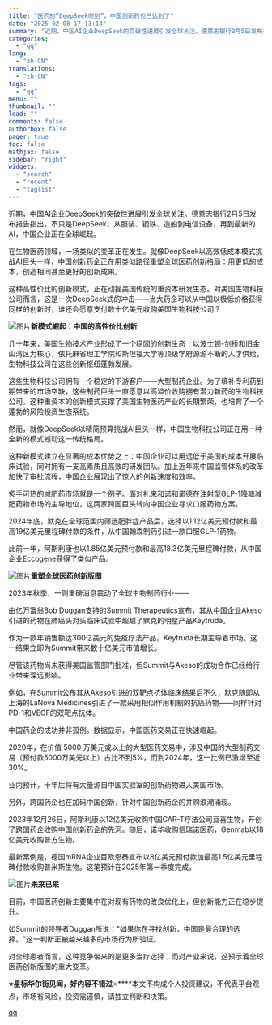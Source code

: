 ```yaml
---
title: "医药的“DeepSeek时刻”，中国创新药也已达到了"
date: "2025-02-08 17:13:14"
summary: "近期，中国AI企业DeepSeek的突破性进展引发全球关注。德意志银行2月5日发布报告指出，不只是D..."
categories:
  - "qq"
lang:
  - "zh-CN"
translations:
  - "zh-CN"
tags:
  - "qq"
menu: ""
thumbnail: ""
lead: ""
comments: false
authorbox: false
pager: true
toc: false
mathjax: false
sidebar: "right"
widgets:
  - "search"
  - "recent"
  - "taglist"
---
```


近期，中国AI企业DeepSeek的突破性进展引发全球关注。德意志银行2月5日发布报告指出，不只是DeepSeek，从服装、钢铁、造船到电信设备，再到最新的AI，中国企业正在全球崛起。

在生物医药领域，一场类似的变革正在发生。就像DeepSeek以高效低成本模式挑战AI巨头一样，中国创新药企正在用类似路径重塑全球医药创新格局：用更低的成本，创造相同甚至更好的创新成果。

这种高性价比的创新模式，正在动摇美国传统的重资本研发生态。对美国生物科技公司而言，这是一次DeepSeek式的冲击——当大药企可以从中国以极低价格获得同样的创新时，谁还会愿意支付数十亿美元收购美国生物科技公司？

![图片](https://inews.gtimg.com/om_bt/OiUtM_RzTOSahPnC21NeyGeuxoVD-vfeCNEWgg2eYrEAoAA/641)**新模式崛起：中国的高性价比创新**

几十年来，美国生物技术产业形成了一个稳固的创新生态：以波士顿-剑桥和旧金山湾区为核心，依托麻省理工学院和斯坦福大学等顶级学府源源不断的人才供给，生物科技公司在这些创新枢纽蓬勃发展。

这些生物科技公司拥有一个稳定的下游客户——大型制药企业。为了填补专利药到期带来的市场空缺，这些制药巨头一直愿意以高溢价收购拥有潜力新药的生物科技公司。这种重资本的创新模式支撑了美国生物医药产业的长期繁荣，也培育了一个蓬勃的风险投资生态系统。

然而，就像DeepSeek以精简预算挑战AI巨头一样，中国生物科技公司正在用一种全新的模式撼动这一传统格局。

这种新模式建立在显著的成本优势之上：中国企业可以用远低于美国的成本开展临床试验，同时拥有一支高素质且高效的研发团队。加上近年来中国监管体系的改革加快了审批流程，中国企业展现出了惊人的创新速度和效率。

炙手可热的减肥药市场就是一个例子。面对礼来和诺和诺德在注射型GLP-1降糖减肥药物市场的主导地位，这两家跨国巨头转向中国企业寻求口服药物方案。

2024年底，默克在全球范围内筛选肥胖症产品后，选择以1.12亿美元预付款和最高19亿美元里程碑付款的条件，从中国翰森制药引进一款口服GLP-1药物。

此前一年，阿斯利康也以1.85亿美元预付款和最高18.3亿美元里程碑付款，从中国企业Eccogene获得了类似产品。

  
![图片](https://inews.gtimg.com/om_bt/ObawfUdxmHnY3cox3vCr2mMgwL_KjDCem3Aa-iL9SWGEYAA/641)**重塑全球医药创新版图**

2023年秋季，一则重磅消息震动了全球生物制药行业——

由亿万富翁Bob Duggan支持的Summit Therapeutics宣布，其从中国企业Akeso引进的药物在肺癌头对头临床试验中超越了默克的明星产品Keytruda。

作为一款年销售额达300亿美元的免疫疗法产品，Keytruda长期主导着市场。这一结果立即为Summit带来数十亿美元市值增长。

尽管该药物尚未获得美国监管部门批准，但Summit与Akeso的成功合作已经给行业带来深远影响。

例如，在Summit公布其从Akeso引进的双靶点抗体临床结果后不久，默克随即从上海的LaNova Medicines引进了一款采用相似作用机制的抗癌药物——同样针对PD-1和VEGF的双靶点抗体。

中国药企的成功并非孤例。数据显示，中国医药交易正在快速崛起。

2020年，在价值 5000 万美元或以上的大型医药交易中，涉及中国的大型制药交易（预付款5000万美元以上）占比不到5%，而到2024年，这一比例已激增至近30%。

业内预计，十年后将有大量源自中国实验室的创新药物进入美国市场。

另外，跨国药企也在加码中国创新，针对中国创新药企的并购浪潮涌现。

2023年12月26日，阿斯利康以12亿美元收购中国CAR-T疗法公司亘喜生物，开创了跨国药企收购中国创新药企的先河。随后，诺华收购信瑞诺医药，Genmab以18亿美元收购普方生物。

最新案例是，德国mRNA企业百欧恩泰宣布以8亿美元预付款加最高1.5亿美元里程碑付款收购普米斯生物。这笔预计在2025年第一季度完成。

![图片](https://inews.gtimg.com/om_bt/OO1Q-nyO9YDkmWC-Fr7EAD8t9MDI1muqy0VeQQP4F6_0kAA/641)**未来已来**

目前，中国医药创新主要集中在对现有药物的改良优化上，但创新能力正在稳步提升。

如Summit的领导者Duggan所说："如果你在寻找创新，中国是最合理的选择。"这一判断正被越来越多的市场行为所验证。

对全球患者而言，这种竞争带来的是更多治疗选择；而对产业来说，这预示着全球医药创新版图的重大变革。

**⭐星标华尔街见闻，好内容不错过**⭐****本文不构成个人投资建议，不代表平台观点，市场有风险，投资需谨慎，请独立判断和决策。

[qq](https://new.qq.com/rain/a/20250208A06A7M00)
